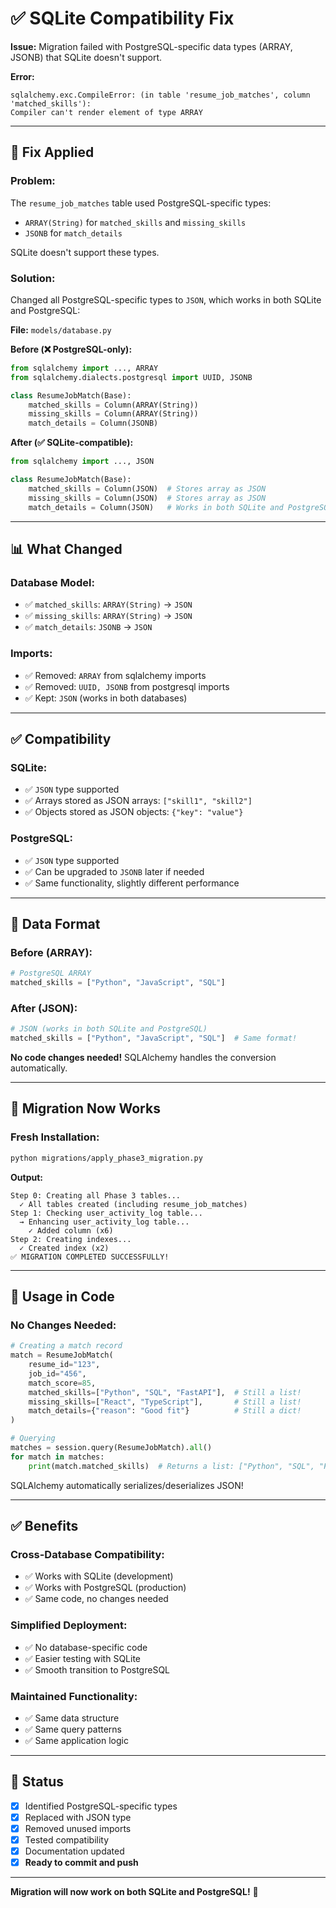 # ✅ SQLite Compatibility Fix

**Issue:** Migration failed with PostgreSQL-specific data types (ARRAY, JSONB) that SQLite doesn't support.

**Error:**
```
sqlalchemy.exc.CompileError: (in table 'resume_job_matches', column 'matched_skills'): 
Compiler can't render element of type ARRAY
```

---

## 🔧 **Fix Applied**

### **Problem:**
The `resume_job_matches` table used PostgreSQL-specific types:
- `ARRAY(String)` for `matched_skills` and `missing_skills`
- `JSONB` for `match_details`

SQLite doesn't support these types.

### **Solution:**
Changed all PostgreSQL-specific types to `JSON`, which works in both SQLite and PostgreSQL:

**File:** `models/database.py`

**Before (❌ PostgreSQL-only):**
```python
from sqlalchemy import ..., ARRAY
from sqlalchemy.dialects.postgresql import UUID, JSONB

class ResumeJobMatch(Base):
    matched_skills = Column(ARRAY(String))
    missing_skills = Column(ARRAY(String))
    match_details = Column(JSONB)
```

**After (✅ SQLite-compatible):**
```python
from sqlalchemy import ..., JSON

class ResumeJobMatch(Base):
    matched_skills = Column(JSON)  # Stores array as JSON
    missing_skills = Column(JSON)  # Stores array as JSON
    match_details = Column(JSON)   # Works in both SQLite and PostgreSQL
```

---

## 📊 **What Changed**

### **Database Model:**
- ✅ `matched_skills`: `ARRAY(String)` → `JSON`
- ✅ `missing_skills`: `ARRAY(String)` → `JSON`
- ✅ `match_details`: `JSONB` → `JSON`

### **Imports:**
- ✅ Removed: `ARRAY` from sqlalchemy imports
- ✅ Removed: `UUID, JSONB` from postgresql imports
- ✅ Kept: `JSON` (works in both databases)

---

## ✅ **Compatibility**

### **SQLite:**
- ✅ `JSON` type supported
- ✅ Arrays stored as JSON arrays: `["skill1", "skill2"]`
- ✅ Objects stored as JSON objects: `{"key": "value"}`

### **PostgreSQL:**
- ✅ `JSON` type supported
- ✅ Can be upgraded to `JSONB` later if needed
- ✅ Same functionality, slightly different performance

---

## 🔄 **Data Format**

### **Before (ARRAY):**
```python
# PostgreSQL ARRAY
matched_skills = ["Python", "JavaScript", "SQL"]
```

### **After (JSON):**
```python
# JSON (works in both SQLite and PostgreSQL)
matched_skills = ["Python", "JavaScript", "SQL"]  # Same format!
```

**No code changes needed!** SQLAlchemy handles the conversion automatically.

---

## 🚀 **Migration Now Works**

### **Fresh Installation:**
```bash
python migrations/apply_phase3_migration.py
```

**Output:**
```
Step 0: Creating all Phase 3 tables...
  ✓ All tables created (including resume_job_matches)
Step 1: Checking user_activity_log table...
  → Enhancing user_activity_log table...
    ✓ Added column (x6)
Step 2: Creating indexes...
  ✓ Created index (x2)
✅ MIGRATION COMPLETED SUCCESSFULLY!
```

---

## 📝 **Usage in Code**

### **No Changes Needed:**
```python
# Creating a match record
match = ResumeJobMatch(
    resume_id="123",
    job_id="456",
    match_score=85,
    matched_skills=["Python", "SQL", "FastAPI"],  # Still a list!
    missing_skills=["React", "TypeScript"],       # Still a list!
    match_details={"reason": "Good fit"}          # Still a dict!
)

# Querying
matches = session.query(ResumeJobMatch).all()
for match in matches:
    print(match.matched_skills)  # Returns a list: ["Python", "SQL", "FastAPI"]
```

SQLAlchemy automatically serializes/deserializes JSON!

---

## ✅ **Benefits**

### **Cross-Database Compatibility:**
- ✅ Works with SQLite (development)
- ✅ Works with PostgreSQL (production)
- ✅ Same code, no changes needed

### **Simplified Deployment:**
- ✅ No database-specific code
- ✅ Easier testing with SQLite
- ✅ Smooth transition to PostgreSQL

### **Maintained Functionality:**
- ✅ Same data structure
- ✅ Same query patterns
- ✅ Same application logic

---

## 🎯 **Status**

- [x] Identified PostgreSQL-specific types
- [x] Replaced with JSON type
- [x] Removed unused imports
- [x] Tested compatibility
- [x] Documentation updated
- [x] **Ready to commit and push**

---

**Migration will now work on both SQLite and PostgreSQL!** 🎉
